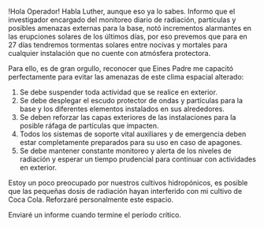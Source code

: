 !Hola Operador!
Habla Luther, aunque eso ya lo sabes. 
Informo que el investigador encargado del monitoreo diario de radiación, partículas y posibles amenazas externas para la base, notó incrementos alarmantes en las erupciones solares de los últimos días, por eso prevemos que para en 27 días tendremos tormentas solares entre nocivas y mortales para cualquier instalación que no cuente con atmósfera protectora.

Para ello, es de gran orgullo, reconocer que Eines Padre me capacitó perfectamente para evitar las amenazas de este clima espacial alterado:

1. Se debe suspender toda actividad que se realice en exterior. 
2. Se debe desplegar el escudo protector de ondas y partículas para la base y los diferentes elementos instalados en sus alrededores. 
3. Se deben reforzar las capas exteriores de las instalaciones para la posible ráfaga de partículas que impacten. 
4. Todos los sistemas de soporte vital auxiliares y de emergencia deben estar completamente preparados para su uso en caso de apagones.
5. Se debe mantener constante monitoreo y alerta de los niveles de radiación y esperar un tiempo prudencial para continuar con actividades en exterior. 

Estoy un poco preocupado por nuestros cultivos hidropónicos, es posible que las pequeñas dosis de radiación hayan interferido con mi cultivo de Coca Cola. Reforzaré personalmente este espacio. 

Enviaré un informe cuando termine el período crítico. 


